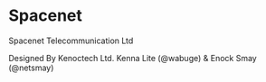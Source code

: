 # Spacenet
 Spacenet Telecommunication Ltd
 
Designed By Kenoctech Ltd.
Kenna Lite (@wabuge) 
& Enock Smay (@netsmay)
